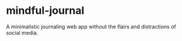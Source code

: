 # mindful-journal
A minimalistic journaling web app without the flairs and distractions of social media.
